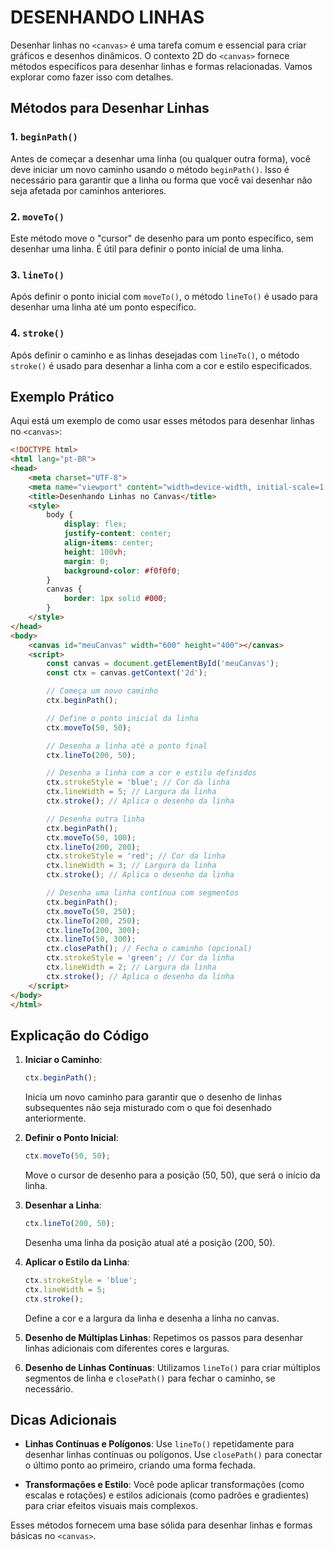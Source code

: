 # DESENHANDO LINHAS
Desenhar linhas no `<canvas>` é uma tarefa comum e essencial para criar gráficos e desenhos dinâmicos. O contexto 2D do `<canvas>` fornece métodos específicos para desenhar linhas e formas relacionadas. Vamos explorar como fazer isso com detalhes.

## Métodos para Desenhar Linhas
### 1. `beginPath()`
Antes de começar a desenhar uma linha (ou qualquer outra forma), você deve iniciar um novo caminho usando o método `beginPath()`. Isso é necessário para garantir que a linha ou forma que você vai desenhar não seja afetada por caminhos anteriores.

### 2. `moveTo()`
Este método move o "cursor" de desenho para um ponto específico, sem desenhar uma linha. É útil para definir o ponto inicial de uma linha.

### 3. `lineTo()`
Após definir o ponto inicial com `moveTo()`, o método `lineTo()` é usado para desenhar uma linha até um ponto específico. 

### 4. `stroke()`
Após definir o caminho e as linhas desejadas com `lineTo()`, o método `stroke()` é usado para desenhar a linha com a cor e estilo especificados.

## Exemplo Prático
Aqui está um exemplo de como usar esses métodos para desenhar linhas no `<canvas>`:

```html
<!DOCTYPE html>
<html lang="pt-BR">
<head>
    <meta charset="UTF-8">
    <meta name="viewport" content="width=device-width, initial-scale=1.0">
    <title>Desenhando Linhas no Canvas</title>
    <style>
        body {
            display: flex;
            justify-content: center;
            align-items: center;
            height: 100vh;
            margin: 0;
            background-color: #f0f0f0;
        }
        canvas {
            border: 1px solid #000;
        }
    </style>
</head>
<body>
    <canvas id="meuCanvas" width="600" height="400"></canvas>
    <script>
        const canvas = document.getElementById('meuCanvas');
        const ctx = canvas.getContext('2d');

        // Começa um novo caminho
        ctx.beginPath();

        // Define o ponto inicial da linha
        ctx.moveTo(50, 50);

        // Desenha a linha até o ponto final
        ctx.lineTo(200, 50);

        // Desenha a linha com a cor e estilo definidos
        ctx.strokeStyle = 'blue'; // Cor da linha
        ctx.lineWidth = 5; // Largura da linha
        ctx.stroke(); // Aplica o desenho da linha

        // Desenha outra linha
        ctx.beginPath();
        ctx.moveTo(50, 100);
        ctx.lineTo(200, 200);
        ctx.strokeStyle = 'red'; // Cor da linha
        ctx.lineWidth = 3; // Largura da linha
        ctx.stroke(); // Aplica o desenho da linha

        // Desenha uma linha contínua com segmentos
        ctx.beginPath();
        ctx.moveTo(50, 250);
        ctx.lineTo(200, 250);
        ctx.lineTo(200, 300);
        ctx.lineTo(50, 300);
        ctx.closePath(); // Fecha o caminho (opcional)
        ctx.strokeStyle = 'green'; // Cor da linha
        ctx.lineWidth = 2; // Largura da linha
        ctx.stroke(); // Aplica o desenho da linha
    </script>
</body>
</html>
```

## Explicação do Código
1. **Iniciar o Caminho**:
   ```javascript
   ctx.beginPath();
   ```
   Inicia um novo caminho para garantir que o desenho de linhas subsequentes não seja misturado com o que foi desenhado anteriormente.

2. **Definir o Ponto Inicial**:
   ```javascript
   ctx.moveTo(50, 50);
   ```
   Move o cursor de desenho para a posição (50, 50), que será o início da linha.

3. **Desenhar a Linha**:
   ```javascript
   ctx.lineTo(200, 50);
   ```
   Desenha uma linha da posição atual até a posição (200, 50).

4. **Aplicar o Estilo da Linha**:
   ```javascript
   ctx.strokeStyle = 'blue';
   ctx.lineWidth = 5;
   ctx.stroke();
   ```
   Define a cor e a largura da linha e desenha a linha no canvas.

5. **Desenho de Múltiplas Linhas**:
   Repetimos os passos para desenhar linhas adicionais com diferentes cores e larguras.

6. **Desenho de Linhas Contínuas**:
   Utilizamos `lineTo()` para criar múltiplos segmentos de linha e `closePath()` para fechar o caminho, se necessário.

## Dicas Adicionais
- **Linhas Contínuas e Polígonos**: Use `lineTo()` repetidamente para desenhar linhas contínuas ou polígonos. Use `closePath()` para conectar o último ponto ao primeiro, criando uma forma fechada.
  
- **Transformações e Estilo**: Você pode aplicar transformações (como escalas e rotações) e estilos adicionais (como padrões e gradientes) para criar efeitos visuais mais complexos.

Esses métodos fornecem uma base sólida para desenhar linhas e formas básicas no `<canvas>`. 